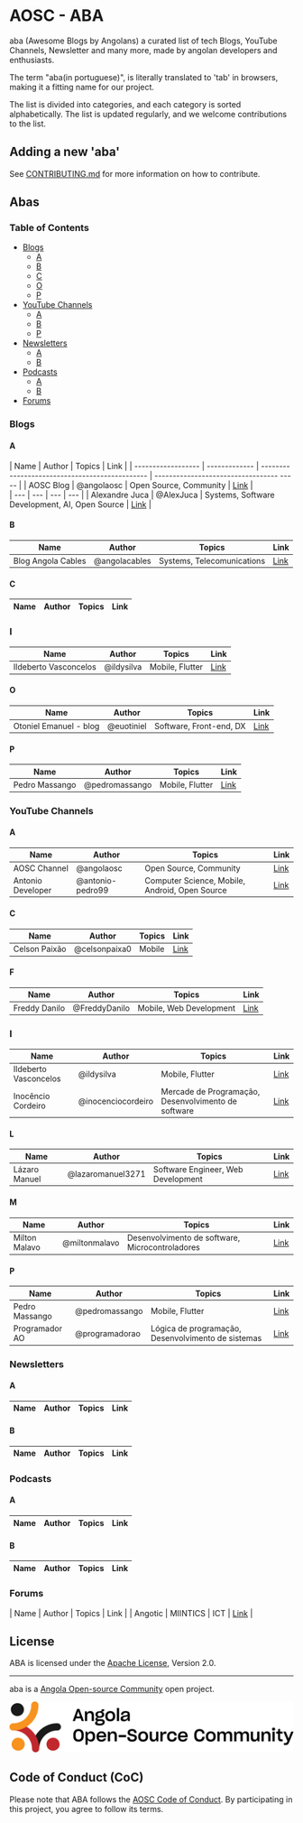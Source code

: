 # AOSC - ABA

aba (Awesome Blogs by Angolans) a curated list of tech Blogs, YouTube Channels, Newsletter and many more, made by angolan developers and enthusiasts.

The term "aba(in portuguese)", is literally translated to 'tab' in browsers, making it a fitting name for our project.

The list is divided into categories, and each category is sorted alphabetically.
The list is updated regularly, and we welcome contributions to the list.

## Adding a new 'aba'

See [CONTRIBUTING.md](./CONTRIBUTING.md) for more information on how to contribute.

## Abas

### Table of Contents

- [Blogs](#blogs)
  - [A](#a)
  - [B](#b)
  - [C](#c)
  - [O](#o)
  - [P](#p)
- [YouTube Channels](#youtube-channels)
  - [A](#a-1)
  - [B](#b-1)
  - [P](#p-1)
- [Newsletters](#newsletters)
  - [A](#a-2)
  - [B](#b-2)
- [Podcasts](#podcasts)
  - [A](#a-3)
  - [B](#b-3)
- [Forums](#forums)

### Blogs

#### A

| Name               | Author        | Topics                                         | Link                                     | 
| ------------------ | ------------- | ---------------------------------------------- | ---------------------------------- ----- |
| AOSC Blog          | @angolaosc    | Open Source, Community                         | [Link](https://blog.angolaosc.org)       |  
| ---                | ---           | ---                                            | ---                                      |
| Alexandre Juca     | @AlexJuca     | Systems, Software Development, AI, Open Source | [Link](https://0xffa4.com)               |


#### B

| Name               | Author        | Topics                    | Link                                     |
| ------------------ | ------------- | ------------------------- | ---------------------------------------- |
| Blog Angola Cables | @angolacables | Systems, Telecomunications| [Link](https://angolacables.co.ao/blog/) |


#### C

| Name | Author | Topics | Link |
| ---- | ------ | ------ | ---- |

### I
| Name           | Author         | Topics          | Link                                 |
| -------------- | -------------- | --------------- | ------------------------------------ |
| Ildeberto Vasconcelos | @ildysilva | Mobile, Flutter| [Link](https://ildysilva.medium.com/) |

#### O

| Name                   | Author     | Topics                  | Link                               |
| ---------------------- | ---------- | ----------------------- | ---------------------------------- |
| Otoniel Emanuel - blog | @euotiniel | Software, Front-end, DX | [Link](https://euotiniel.com/blog) |

#### P

| Name           | Author         | Topics          | Link                                 |
| -------------- | -------------- | --------------- | ------------------------------------ |
| Pedro Massango | @pedromassango | Mobile, Flutter | [Link](https://dev.to/pedromassango) |


### YouTube Channels

#### A

| Name              | Author           | Topics                                         | Link                                       |
| ----------------- | ---------------- | ---------------------------------------------- | ------------------------------------------ |
| AOSC Channel      | @angolaosc       | Open Source, Community                         | [Link](https://www.youtube.com/@angolaosc) |
| Antonio Developer | @antonio-pedro99 | Computer Science, Mobile, Android, Open Source | [Link](https://www.youtube.com/@antdev010) |

#### C

| Name          | Author        | Topics | Link                                         |
| ------------- | ------------- | ------ | -------------------------------------------- |
| Celson Paixão | @celsonpaixa0 | Mobile | [Link](http://www.youtube.com/@celsonpaixa0) |

#### F

| Name           | Author         | Topics                  | Link                                   |
| -------------- | -------------- | ----------------------- | -------------------------------------- |
| Freddy Danilo  | @FreddyDanilo  | Mobile, Web Development | [Link](www.youtube.com/@FreddyDanilo)  |

### I
| Name                  | Author             | Topics                                             | Link                                              |
| --------------------- | ------------------ | -------------------------------------------------- | ------------------------------------------------- |
| Ildeberto Vasconcelos | @ildysilva         | Mobile, Flutter                                    | [Link](https://www.youtube.com/@ildebertov)       |
| Inocêncio Cordeiro    | @inocenciocordeiro | Mercade de Programação, Desenvolvimento de software| [Link](https://www.youtube.com/@inocenciocordeiro) |


#### L

| Name          | Author            | Topics                             | Link                                              |
| --------------| ----------------- | ---------------------------------- | ------------------------------------------------- |
| Lázaro Manuel | @lazaromanuel3271 | Software Engineer, Web Development | [Link](https://www.youtube.com/@lazaromanuel3271) |

#### M

| Name          | Author        | Topics                                          | Link                                                 |
| --------------| ------------- | ----------------------------------------------- | ---------------------------------------------------- |
| Milton Malavo | @miltonmalavo | Desenvolvimento de software, Microcontroladores | [Link](https://www.youtube.com/@miltonmalavo/videos) |

#### P

| Name           | Author         | Topics                                             | Link                                           |
| -------------- | -------------- | -------------------------------------------------- | ---------------------------------------------- |
| Pedro Massango | @pedromassango | Mobile, Flutter                                    | [Link](https://www.youtube.com/@pedromassango) |
| Programador AO | @programadorao | Lógica de programação, Desenvolvimento de sistemas | [Link](https://www.youtube.com/@programadorao) |

### Newsletters

#### A

| Name | Author | Topics | Link |
| ---- | ------ | ------ | ---- |

#### B

| Name | Author | Topics | Link |
| ---- | ------ | ------ | ---- |

### Podcasts

#### A

| Name | Author | Topics | Link |
| ---- | ------ | ------ | ---- |

#### B

| Name | Author | Topics | Link |
| ---- | ------ | ------ | ---- |

### Forums

| Name    | Author   | Topics | Link                            |
| Angotic | MIINTICS |  ICT   | [Link](https://www.angotic.ao)  |

## License

ABA is licensed under the [Apache License](./LICENSE), Version 2.0.

---

aba is a <a href="http://github.com/angolaosc">Angola Open-source Community</a> open project.

![Angola Open-source Community](https://raw.githubusercontent.com/angolaosc/.github/main/logo/aosc.png)

## Code of Conduct (CoC)

Please note that ABA follows the [AOSC Code of Conduct](https://github.com/angolaosc/.github/blob/main/CODE_OF_CONDUCT.md).
By participating in this project, you agree to follow its terms.
